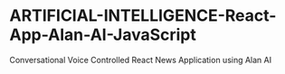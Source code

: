 # ARTIFICIAL-INTELLIGENCE-React-App-Alan-AI-JavaScript
Conversational Voice Controlled React News Application using Alan AI
